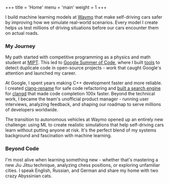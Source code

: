 +++
title = 'Home'
menu = 'main'
weight = 1
+++

I build machine learning models at [Waymo](https://waymo.com/) that make
self-driving cars safer by improving how we simulate real-world scenarios.
Every model I create helps us test millions of driving situations before our
cars encounter them on actual roads.

### My Journey

My path started with competitive programming as a physics and math student at
[MIPT](https://en.wikipedia.org/wiki/Moscow_Institute_of_Physics_and_Technology).
This led to [Google Summer of Code](https://summerofcode.withgoogle.com/),
where I built
[tools](https://github.com/kirillbobyrev/code-clone-detection-llvm-devmtg15-poster)
to detect duplicate code in open-source projects - work that caught Google's
attention and launched my career.

At Google, I spent years making C++ development faster and more reliable. I
created [clang-rename](https://clang.llvm.org/extra/clang-rename.html) for safe
code refactoring and [built a search engine](https://youtu.be/VhxrFor3VyQ) for
[clangd](https://clangd.llvm.org/) that made code completion 100x faster.
Beyond the technical work, I became the team's unofficial product manager -
running user interviews, analyzing feedback, and shaping our roadmap to serve
millions of developers worldwide.

The transition to autonomous vehicles at Waymo opened up an entirely new
challenge: using ML to create realistic simulations that help self-driving cars
learn without putting anyone at risk. It's the perfect blend of my systems
background and fascination with machine learning.

### Beyond Code

I'm most alive when learning something new - whether that's mastering a new Jiu
Jitsu technique, analyzing chess positions, or exploring unfamiliar cities. I
speak English, Russian, and German and share my home with two crazy Abyssinian
cats.
